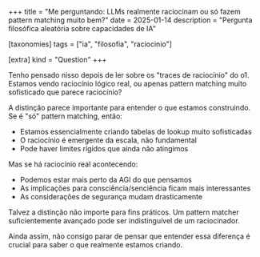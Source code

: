 +++
title = "Me perguntando: LLMs realmente raciocinam ou só fazem pattern matching muito bem?"
date = 2025-01-14
description = "Pergunta filosófica aleatória sobre capacidades de IA"

[taxonomies]
tags = ["ia", "filosofia", "raciocinio"]

[extra]
kind = "Question"
+++

Tenho pensado nisso depois de ler sobre os "traces de raciocínio" do o1. Estamos vendo raciocínio lógico real, ou apenas pattern matching muito sofisticado que parece raciocínio?

A distinção parece importante para entender o que estamos construindo. Se é "só" pattern matching, então:

- Estamos essencialmente criando tabelas de lookup muito sofisticadas
- O raciocínio é emergente da escala, não fundamental
- Pode haver limites rígidos que ainda não atingimos

Mas se há raciocínio real acontecendo:

- Podemos estar mais perto da AGI do que pensamos
- As implicações para consciência/senciência ficam mais interessantes
- As considerações de segurança mudam drasticamente

Talvez a distinção não importe para fins práticos. Um pattern matcher suficientemente avançado pode ser indistinguível de um raciocinador.

Ainda assim, não consigo parar de pensar que entender essa diferença é crucial para saber o que realmente estamos criando.
